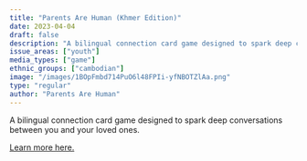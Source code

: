 ```yaml
---
title: "Parents Are Human (Khmer Edition)"
date: 2023-04-04
draft: false
description: "A bilingual connection card game designed to spark deep conversations between you and your loved ones."
issue_areas: ["youth"]
media_types: ["game"]
ethnic_groups: ["cambodian"]
image: "/images/1BOpFmbd714PuO6l48FPIi-yfNBOTZlAa.png"
type: "regular"
author: "Parents Are Human"
---
```


A bilingual connection card game designed to spark deep conversations between you and your loved ones.

[Learn more here.](https://parentsarehuman.notion.site/Parents-Are-Human-Khmer-Edition-305d6ce9b89a4d08919fb844286aafc0)

